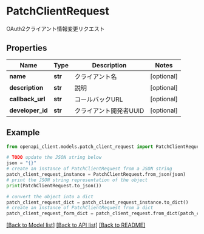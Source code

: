 # PatchClientRequest

OAuth2クライアント情報変更リクエスト

## Properties

Name | Type | Description | Notes
------------ | ------------- | ------------- | -------------
**name** | **str** | クライアント名 | [optional] 
**description** | **str** | 説明 | [optional] 
**callback_url** | **str** | コールバックURL | [optional] 
**developer_id** | **str** | クライアント開発者UUID | [optional] 

## Example

```python
from openapi_client.models.patch_client_request import PatchClientRequest

# TODO update the JSON string below
json = "{}"
# create an instance of PatchClientRequest from a JSON string
patch_client_request_instance = PatchClientRequest.from_json(json)
# print the JSON string representation of the object
print(PatchClientRequest.to_json())

# convert the object into a dict
patch_client_request_dict = patch_client_request_instance.to_dict()
# create an instance of PatchClientRequest from a dict
patch_client_request_form_dict = patch_client_request.from_dict(patch_client_request_dict)
```
[[Back to Model list]](../README.md#documentation-for-models) [[Back to API list]](../README.md#documentation-for-api-endpoints) [[Back to README]](../README.md)


